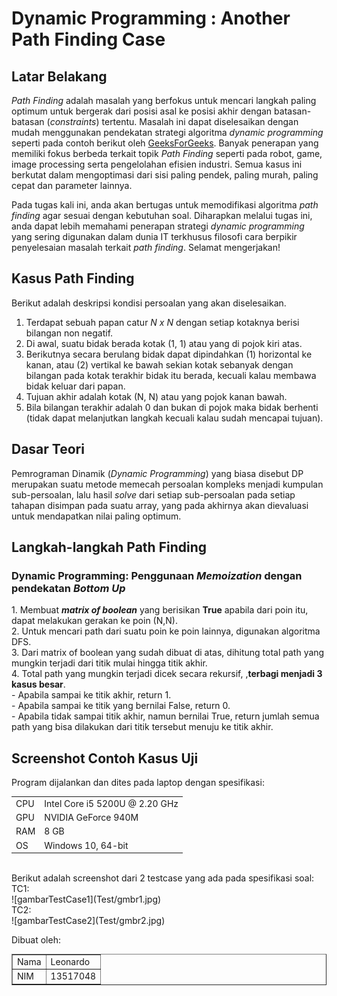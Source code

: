 # Dynamic Programming : Another Path Finding Case

## Latar Belakang
*Path Finding* adalah masalah yang berfokus untuk mencari langkah paling optimum untuk bergerak dari posisi asal ke posisi akhir dengan batasan-batasan (*constraints*) tertentu. Masalah ini dapat diselesaikan dengan mudah menggunakan pendekatan strategi algoritma *dynamic programming* seperti pada contoh berikut oleh  [GeeksForGeeks](https://www.geeksforgeeks.org/min-cost-path-dp-6/). Banyak penerapan yang memiliki fokus berbeda terkait topik *Path Finding* seperti pada robot, game, image processing serta pengelolahan efisien industri. Semua kasus ini berkutat dalam mengoptimasi dari sisi paling pendek, paling murah, paling cepat dan parameter lainnya. 

Pada tugas kali ini, anda akan bertugas untuk memodifikasi algoritma *path finding* agar sesuai dengan kebutuhan soal. Diharapkan melalui tugas ini, anda dapat lebih memahami penerapan strategi *dynamic programming* yang sering digunakan dalam dunia IT terkhusus filosofi cara berpikir penyelesaian masalah terkait *path finding*. Selamat mengerjakan!

## Kasus Path Finding
Berikut adalah deskripsi kondisi persoalan yang akan diselesaikan.
1. Terdapat sebuah papan catur *N x N* dengan setiap kotaknya berisi bilangan non negatif.
2. Di awal, suatu bidak berada kotak (1, 1) atau yang di pojok kiri atas.
3. Berikutnya secara berulang bidak dapat dipindahkan (1) horizontal ke kanan, atau (2) vertikal ke bawah sekian kotak sebanyak dengan bilangan pada kotak terakhir bidak itu berada, kecuali kalau membawa bidak keluar dari papan.
4. Tujuan akhir adalah kotak (N, N) atau yang pojok kanan bawah.
5. Bila bilangan terakhir adalah 0 dan bukan di pojok maka bidak berhenti (tidak dapat melanjutkan langkah kecuali kalau sudah mencapai tujuan).

## Dasar Teori
Pemrograman Dinamik (<i>Dynamic Programming</i>) yang biasa disebut DP merupakan suatu metode memecah persoalan kompleks menjadi kumpulan sub-persoalan, lalu hasil <i>solve</i> dari setiap sub-persoalan pada setiap tahapan disimpan pada suatu array, yang pada akhirnya akan dievaluasi untuk mendapatkan nilai paling optimum.

## Langkah-langkah Path Finding
<h3><b>Dynamic Programming: Penggunaan <i>Memoization</i> dengan pendekatan <i>Bottom Up</i></b></h3>
1. Membuat <i><b>matrix of boolean</b></i> yang berisikan <b>True</b> apabila dari poin itu, dapat melakukan gerakan ke poin (N,N).<br>
2. Untuk mencari path dari suatu poin ke poin lainnya, digunakan algoritma DFS.<br>
3. Dari matrix of boolean yang sudah dibuat di atas, dihitung total path yang mungkin terjadi dari titik mulai hingga titik akhir.<br>
4. Total path yang mungkin terjadi dicek secara rekursif, ,<b>terbagi menjadi 3 kasus besar</b>.<br>
    - Apabila sampai ke titik akhir, return 1.<br>
    - Apabila sampai ke titik yang bernilai False, return 0.<br>
    - Apabila tidak sampai titik akhir, namun bernilai True, return jumlah semua path yang bisa dilakukan dari titik tersebut menuju ke titik akhir.<br>

## Screenshot Contoh Kasus Uji
Program dijalankan dan dites pada laptop dengan spesifikasi:<br>
<table>
    <tr>
        <td>CPU</td><td>Intel Core i5 5200U @ 2.20 GHz</td>
    </tr><tr>
        <td>GPU</td><td>NVIDIA GeForce 940M</td>
    </tr><tr>
        <td>RAM</td><td>8 GB</td>
    </tr><tr>
        <td>OS</td><td>Windows 10, 64-bit</td>
    </tr>
</table><br>
Berikut adalah screenshot dari 2 testcase yang ada pada spesifikasi soal:<br>
TC1:<br>
![gambarTestCase1](Test/gmbr1.jpg)<br>
TC2:<br>
![gambarTestCase2](Test/gmbr2.jpg)<br>

Dibuat oleh:<br>
<table border = 1>
    <tr>
        <td>Nama</td><td>Leonardo</td>
    </tr><tr>
        <td>NIM</td><td>13517048</td>
    </tr>
</table>